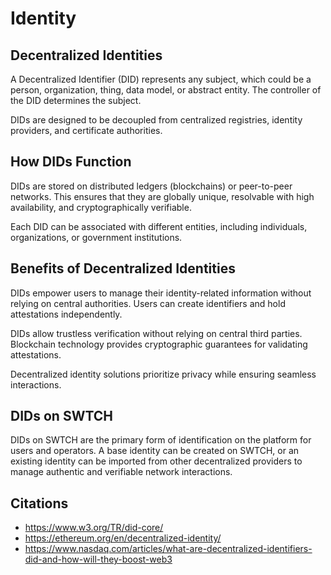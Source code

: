 # Identity

## Decentralized Identities
A Decentralized Identifier (DID) represents any subject, which could be a person, organization, thing, data model, or abstract entity. The controller of the DID determines the subject.

DIDs are designed to be decoupled from centralized registries, identity providers, and certificate authorities.

## How DIDs Function
DIDs are stored on distributed ledgers (blockchains) or peer-to-peer networks. This ensures that they are globally unique, resolvable with high availability, and cryptographically verifiable.

Each DID can be associated with different entities, including individuals, organizations, or government institutions.

## Benefits of Decentralized Identities
DIDs empower users to manage their identity-related information without relying on central authorities. Users can create identifiers and hold attestations independently.

DIDs allow trustless verification without relying on central third parties. Blockchain technology provides cryptographic guarantees for validating attestations.

Decentralized identity solutions prioritize privacy while ensuring seamless interactions.

## DIDs on SWTCH
DIDs on SWTCH are the primary form of identification on the platform for users and operators. A base identity can be created on SWTCH, or an existing identity can be imported from other decentralized providers to manage authentic and verifiable network interactions.

## Citations
- https://www.w3.org/TR/did-core/
- https://ethereum.org/en/decentralized-identity/
- https://www.nasdaq.com/articles/what-are-decentralized-identifiers-did-and-how-will-they-boost-web3
